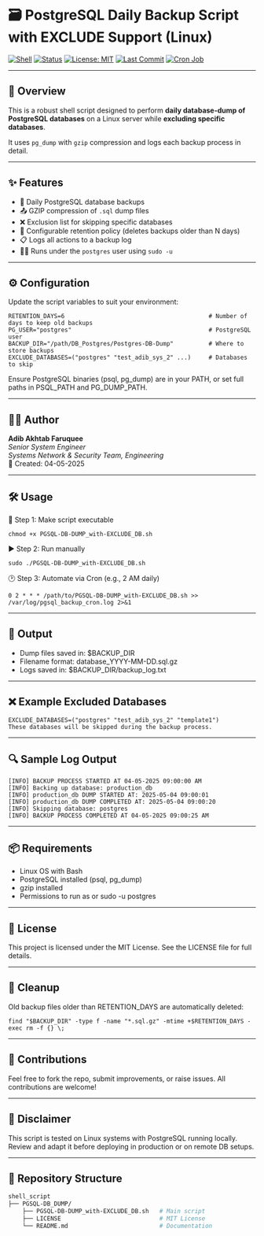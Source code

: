# 🗃️ PostgreSQL Daily Backup Script with EXCLUDE Support (Linux)

[![Shell](https://img.shields.io/badge/Shell-Bash-brightgreen?logo=gnu-bash&logoColor=white)](https://www.gnu.org/software/bash/)
[![Status](https://img.shields.io/badge/status-stable-success.svg)](https://github.com/adibakhtab007/shell_script)
[![License: MIT](https://img.shields.io/badge/License-MIT-yellow.svg)](./LICENSE)
[![Last Commit](https://img.shields.io/github/last-commit/adibakhtab007/shell_script.svg)](https://github.com/adibakhtab007/shell_script/commits/main)
[![Cron Job](https://img.shields.io/badge/Schedule-Daily-blue)](https://crontab.guru/#0_2_*_*_*)

---

## 📌 Overview

This is a robust shell script designed to perform **daily database-dump of PostgreSQL databases** on a Linux server while **excluding specific databases**.

It uses `pg_dump` with `gzip` compression and logs each backup process in detail.

---

## ✨ Features

- 🔁 Daily PostgreSQL database backups
- 📤 GZIP compression of `.sql` dump files
- ❌ Exclusion list for skipping specific databases
- 📆 Configurable retention policy (deletes backups older than N days)
- 📋 Logs all actions to a backup log
- 👨‍💻 Runs under the `postgres` user using `sudo -u`

---

## ⚙️ Configuration

Update the script variables to suit your environment:

```
RETENTION_DAYS=6                                         # Number of days to keep old backups
PG_USER="postgres"                                       # PostgreSQL user
BACKUP_DIR="/path/DB_Postgres/Postgres-DB-Dump"          # Where to store backups
EXCLUDE_DATABASES=("postgres" "test_adib_sys_2" ...)     # Databases to skip
```
Ensure PostgreSQL binaries (psql, pg_dump) are in your PATH, or set full paths in PSQL_PATH and PG_DUMP_PATH.

---

## 🧑‍💻 Author

**Adib Akhtab Faruquee**  
_Senior System Engineer_  
_Systems Network & Security Team, Engineering_  
📅 Created: 04-05-2025

---

## 🛠️ Usage

📂 Step 1: Make script executable

```
chmod +x PGSQL-DB-DUMP_with-EXCLUDE_DB.sh
```

▶️ Step 2: Run manually

```
sudo ./PGSQL-DB-DUMP_with-EXCLUDE_DB.sh
```

🕑 Step 3: Automate via Cron (e.g., 2 AM daily)

```
0 2 * * * /path/to/PGSQL-DB-DUMP_with-EXCLUDE_DB.sh >> /var/log/pgsql_backup_cron.log 2>&1
```

---

## 📁 Output

- Dump files saved in: $BACKUP_DIR
- Filename format: database_YYYY-MM-DD.sql.gz
- Logs saved in: $BACKUP_DIR/backup_log.txt

---

## ❌ Example Excluded Databases

```
EXCLUDE_DATABASES=("postgres" "test_adib_sys_2" "template1")
These databases will be skipped during the backup process.
```

---

## 🔍 Sample Log Output

```
[INFO] BACKUP PROCESS STARTED AT 04-05-2025 09:00:00 AM
[INFO] Backing up database: production_db
[INFO] production_db DUMP STARTED AT: 2025-05-04 09:00:01
[INFO] production_db DUMP COMPLETED AT: 2025-05-04 09:00:20
[INFO] Skipping database: postgres
[INFO] BACKUP PROCESS COMPLETED AT 04-05-2025 09:00:25 AM
```

---

## 📦 Requirements

- Linux OS with Bash
- PostgreSQL installed (psql, pg_dump)
- gzip installed
- Permissions to run as or sudo -u postgres

---

## 📝 License

This project is licensed under the MIT License. See the LICENSE file for full details.

---

## 🧼 Cleanup

Old backup files older than RETENTION_DAYS are automatically deleted:

```find "$BACKUP_DIR" -type f -name "*.sql.gz" -mtime +$RETENTION_DAYS -exec rm -f {} \;```

---

## 🤝 Contributions

Feel free to fork the repo, submit improvements, or raise issues. All contributions are welcome!

---

## 🚨 Disclaimer

This script is tested on Linux systems with PostgreSQL running locally. Review and adapt it before deploying in production or on remote DB setups.

---

##  📂 Repository Structure

```bash
shell_script
├── PGSQL-DB_DUMP/
	├── PGSQL-DB-DUMP_with-EXCLUDE_DB.sh   # Main script
	├── LICENSE                            # MIT License
	└── README.md                          # Documentation
```
